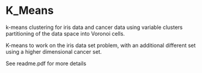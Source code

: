 # K_Means
k-means clustering for iris data and cancer data using variable clusters partitioning of the data space into Voronoi cells.

K-means to work on the iris data set problem, with an additional different set using a higher dimensional cancer set.

See readme.pdf for more details
